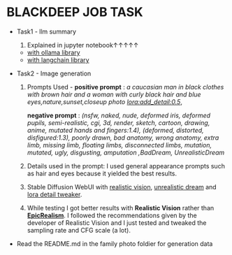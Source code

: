 # BLACKDEEP JOB TASK

- Task1 - llm summary
  
  1. Explained in jupyter notebook↑↑↑↑↑
 
  
  - [with ollama library](https://nbviewer.org/github/krisx2/BlackDeep-jobTasks/blob/main/ollamatask1.ipynb)
  - [with langchain library](https://nbviewer.org/github/krisx2/BlackDeep-jobTasks/blob/main/task1langchain.ipynb)
  
  
- Task2 - Image generation
  1. Prompts Used - **positive prompt** : *a caucasian man in black clothes with brown hair  and a woman with curly black hair and blue eyes,nature,sunset,closeup photo <lora:add_detail:0.5>*,

     **negative prompt** :  *(nsfw, naked, nude, deformed iris, deformed pupils, semi-realistic, cgi, 3d, render, sketch, cartoon, drawing, anime, mutated hands and fingers:1.4), (deformed, distorted, disfigured:1.3), poorly drawn, bad anatomy, wrong anatomy, extra limb, missing limb, floating limbs, disconnected limbs, mutation, mutated, ugly, disgusting, amputation ,BadDream, UnrealisticDream*

  2. Details used in the prompt: I used general appearance prompts such as hair and eyes because it yielded the best results.

  3. Stable Diffusion WebUI with [realistic vision](https://civitai.com/models/4201/realistic-vision-v60-b1), [unrealistic dream](https://civitai.com/models/72437/baddream-unrealisticdream-negative-embeddings) and [lora detail tweaker](https://civitai.com/models/58390/detail-tweaker-lora-lora).

  4. While testing I got better results with **Realistic Vision** rather than [**EpicRealism**](https://civitai.com/models/25694/epicrealism). I followed the recommendations given by  the developer of Realistic Vision and I just tested and tweaked the sampling rate and CFG scale (a lot).

+ Read the README.md in the family photo foldier for generation data
